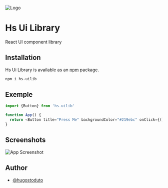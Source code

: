 
![Logo](https://static.wixstatic.com/media/afe1f6_bce595eab0b04d0ab0973ad2c61493a6~mv2.png)


# Hs Ui Library

React UI component library

## Installation


Hs Ui Library is available as an [npm](https://www.npmjs.com/package/hs-uilib) package.
```bash
npm i hs-uilib
```
## Exemple

```javascript
import {Button} from 'hs-uilib'

function App() {
  return <Button title="Press Me" backgroundColor="#219ebc" onClick={() => console.log("Action")} />
}
```


## Screenshots

![App Screenshot](https://static.wixstatic.com/media/afe1f6_9e312d5f2f264b85b93346ec239ef99e~mv2.png)


## Author

- [@hugostoduto](https://www.github.com/hugostoduto)


